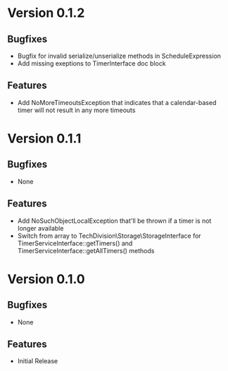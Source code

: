 # Version 0.1.2

## Bugfixes

* Bugfix for invalid serialize/unserialize methods in ScheduleExpression
* Add missing exeptions to TimerInterface doc block

## Features

* Add NoMoreTimeoutsException that indicates that a calendar-based timer will not result in any more timeouts

# Version 0.1.1

## Bugfixes

* None

## Features

* Add NoSuchObjectLocalException that'll be thrown if a timer is not longer available
* Switch from array to TechDivision\Storage\StorageInterface for TimerServiceInterface::getTimers() and TimerServiceInterface::getAllTimers() methods

# Version 0.1.0

## Bugfixes

* None

## Features

* Initial Release